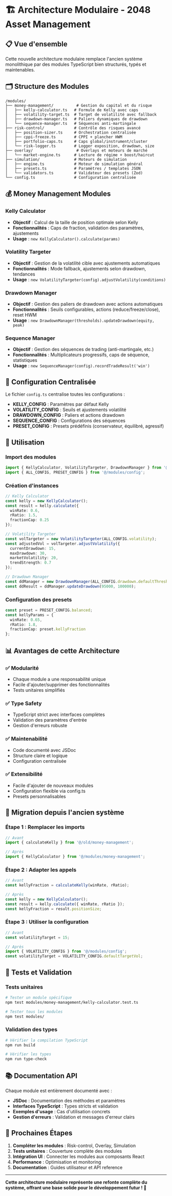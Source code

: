 # 🏗️ Architecture Modulaire - 2048 Asset Management

## 📋 **Vue d'ensemble**

Cette nouvelle architecture modulaire remplace l'ancien système monolithique par des modules TypeScript bien structurés, typés et maintenables.

## 🗂️ **Structure des Modules**

```
/modules/
├── money-management/          # Gestion du capital et du risque
│   ├── kelly-calculator.ts   # Formule de Kelly avec caps
│   ├── volatility-target.ts  # Target de volatilité avec fallback
│   ├── drawdown-manager.ts   # Paliers dynamiques de drawdown
│   └── sequence-manager.ts   # Séquences anti-martingale
├── risk-control/             # Contrôle des risques avancé
│   ├── position-sizer.ts     # Orchestration centralisée
│   ├── cppi-freeze.ts        # CPPI + plancher HWM
│   ├── portfolio-caps.ts     # Caps global/instrument/cluster
│   └── risk-logger.ts        # Logger exposition, drawdown, size
├── overlay/                   # Overlays et moteurs de marché
│   └── market-engine.ts      # Lecture de régime + boost/haircut
├── simulation/               # Moteurs de simulation
│   ├── engine.ts             # Moteur de simulation général
│   ├── presets.ts            # Paramètres / templates JSON
│   └── validators.ts         # Validateur des presets (Zod)
└── config.ts                 # Configuration centralisée
```

## 💰 **Money Management Modules**

### **Kelly Calculator**
- **Objectif** : Calcul de la taille de position optimale selon Kelly
- **Fonctionnalités** : Caps de fraction, validation des paramètres, ajustements
- **Usage** : `new KellyCalculator().calculate(params)`

### **Volatility Targeter**
- **Objectif** : Gestion de la volatilité cible avec ajustements automatiques
- **Fonctionnalités** : Mode fallback, ajustements selon drawdown, tendances
- **Usage** : `new VolatilityTargeter(config).adjustVolatility(conditions)`

### **Drawdown Manager**
- **Objectif** : Gestion des paliers de drawdown avec actions automatiques
- **Fonctionnalités** : Seuils configurables, actions (reduce/freeze/close), reset HWM
- **Usage** : `new DrawdownManager(thresholds).updateDrawdown(equity, peak)`

### **Sequence Manager**
- **Objectif** : Gestion des séquences de trading (anti-martingale, etc.)
- **Fonctionnalités** : Multiplicateurs progressifs, caps de séquence, statistiques
- **Usage** : `new SequenceManager(config).recordTradeResult('win')`

## 🔧 **Configuration Centralisée**

Le fichier `config.ts` centralise toutes les configurations :
- **KELLY_CONFIG** : Paramètres par défaut Kelly
- **VOLATILITY_CONFIG** : Seuils et ajustements volatilité
- **DRAWDOWN_CONFIG** : Paliers et actions drawdown
- **SEQUENCE_CONFIG** : Configurations des séquences
- **PRESET_CONFIG** : Presets prédéfinis (conservateur, équilibré, agressif)

## 🚀 **Utilisation**

### **Import des modules**
```typescript
import { KellyCalculator, VolatilityTargeter, DrawdownManager } from '@/modules/money-management';
import { ALL_CONFIG, PRESET_CONFIG } from '@/modules/config';
```

### **Création d'instances**
```typescript
// Kelly Calculator
const kelly = new KellyCalculator();
const result = kelly.calculate({
  winRate: 0.6,
  rRatio: 1.5,
  fractionCap: 0.25
});

// Volatility Targeter
const volTargeter = new VolatilityTargeter(ALL_CONFIG.volatility);
const adjustedVol = volTargeter.adjustVolatility({
  currentDrawdown: 15,
  maxDrawdown: 30,
  marketVolatility: 20,
  trendStrength: 0.7
});

// Drawdown Manager
const ddManager = new DrawdownManager(ALL_CONFIG.drawdown.defaultThresholds);
const ddResult = ddManager.updateDrawdown(95000, 100000);
```

### **Configuration des presets**
```typescript
const preset = PRESET_CONFIG.balanced;
const kellyParams = {
  winRate: 0.65,
  rRatio: 1.8,
  fractionCap: preset.kellyFraction
};
```

## 📊 **Avantages de cette Architecture**

### **✅ Modularité**
- Chaque module a une responsabilité unique
- Facile d'ajouter/supprimer des fonctionnalités
- Tests unitaires simplifiés

### **✅ Type Safety**
- TypeScript strict avec interfaces complètes
- Validation des paramètres d'entrée
- Gestion d'erreurs robuste

### **✅ Maintenabilité**
- Code documenté avec JSDoc
- Structure claire et logique
- Configuration centralisée

### **✅ Extensibilité**
- Facile d'ajouter de nouveaux modules
- Configuration flexible via config.ts
- Presets personnalisables

## 🔄 **Migration depuis l'ancien système**

### **Étape 1 : Remplacer les imports**
```typescript
// Avant
import { calculateKelly } from '@/old/money-management';

// Après
import { KellyCalculator } from '@/modules/money-management';
```

### **Étape 2 : Adapter les appels**
```typescript
// Avant
const kellyFraction = calculateKelly(winRate, rRatio);

// Après
const kelly = new KellyCalculator();
const result = kelly.calculate({ winRate, rRatio });
const kellyFraction = result.positionSize;
```

### **Étape 3 : Utiliser la configuration**
```typescript
// Avant
const volatilityTarget = 15;

// Après
import { VOLATILITY_CONFIG } from '@/modules/config';
const volatilityTarget = VOLATILITY_CONFIG.defaultTargetVol;
```

## 🧪 **Tests et Validation**

### **Tests unitaires**
```bash
# Tester un module spécifique
npm test modules/money-management/kelly-calculator.test.ts

# Tester tous les modules
npm test modules/
```

### **Validation des types**
```bash
# Vérifier la compilation TypeScript
npm run build

# Vérifier les types
npm run type-check
```

## 📚 **Documentation API**

Chaque module est entièrement documenté avec :
- **JSDoc** : Documentation des méthodes et paramètres
- **Interfaces TypeScript** : Types stricts et validation
- **Exemples d'usage** : Cas d'utilisation concrets
- **Gestion d'erreurs** : Validation et messages d'erreur clairs

## 🎯 **Prochaines Étapes**

1. **Compléter les modules** : Risk-control, Overlay, Simulation
2. **Tests unitaires** : Couverture complète des modules
3. **Intégration UI** : Connecter les modules aux composants React
4. **Performance** : Optimisation et monitoring
5. **Documentation** : Guides utilisateur et API reference

---

**Cette architecture modulaire représente une refonte complète du système, offrant une base solide pour le développement futur ! 🚀**
